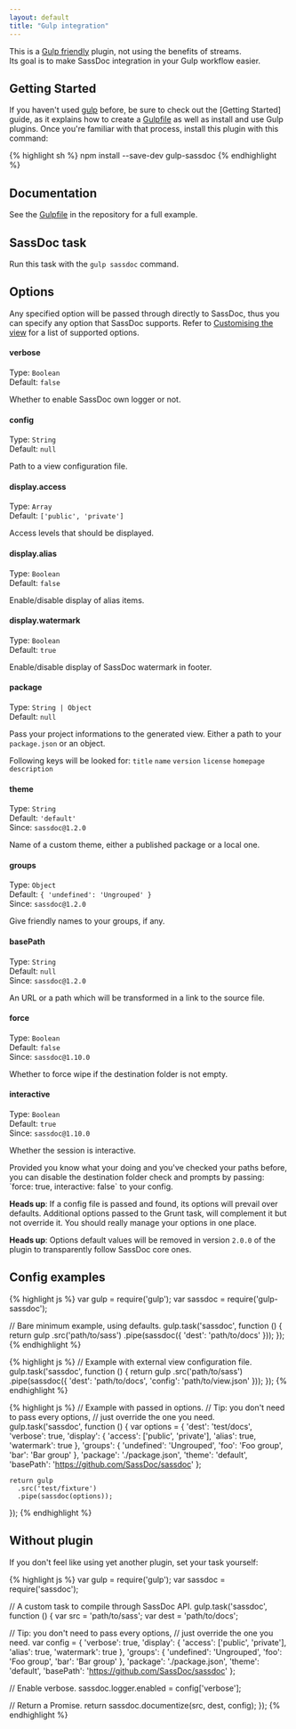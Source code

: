 ```yaml
---
layout: default
title: "Gulp integration"
---
```


This is a [Gulp friendly](https://github.com/gulpjs/gulp/blob/master/docs/writing-a-plugin/README.md#about-streams)
plugin, not using the benefits of streams.  
Its goal is to make SassDoc integration in your Gulp workflow easier.


## Getting Started

If you haven't used [gulp](http://gulpjs.com) before, be sure to check out the
[Getting Started] guide, as it explains how to create a
[Gulpfile](https://github.com/gulpjs/gulp/blob/master/docs/getting-started.md#getting-started)
as well as install and use Gulp plugins.
Once you're familiar with that process, install this plugin with this command:

{% highlight sh %}
npm install --save-dev gulp-sassdoc
{% endhighlight %}


## Documentation

See the [Gulpfile](https://github.com/sassdoc/gulp-sassdoc/blob/master/Gulpfile.js) in the repository for a full example.


## SassDoc task

Run this task with the `gulp sassdoc` command.


## Options

Any specified option will be passed through directly to SassDoc, thus you can
specify any option that SassDoc supports.
Refer to [Customising the view](/customising-the-view/) for a list of supported options.


#### verbose

Type: `Boolean`  
Default: `false`

Whether to enable SassDoc own logger or not.


#### config

Type: `String`  
Default: `null`

Path to a view configuration file.


#### display.access

Type: `Array`  
Default: `['public', 'private']`

Access levels that should be displayed.


#### display.alias

Type: `Boolean`  
Default: `false`

Enable/disable display of alias items.


#### display.watermark

Type: `Boolean`  
Default: `true`

Enable/disable display of SassDoc watermark in footer.


#### package

Type: `String | Object`  
Default: `null`

Pass your project informations to the generated view.
Either a path to your `package.json` or an object.

Following keys will be looked for:
`title`
`name`
`version`
`license`
`homepage`
`description`


#### theme


Type: `String`  
Default: `'default'`  
Since: `sassdoc@1.2.0`

Name of a custom theme, either a published package or a local one.


#### groups

Type: `Object`  
Default: `{ 'undefined': 'Ungrouped' }`  
Since: `sassdoc@1.2.0`

Give friendly names to your groups, if any.


#### basePath

Type: `String`  
Default: `null`  
Since: `sassdoc@1.2.0`

An URL or a path which will be transformed in a link to the source file.


#### force

Type: `Boolean`  
Default: `false`  
Since: `sassdoc@1.10.0`

Whether to force wipe if the destination folder is not empty.


#### interactive

Type: `Boolean`  
Default: `true`  
Since: `sassdoc@1.10.0`

Whether the session is interactive.


<p class="note note--info">
  Provided you know what your doing and you've checked your paths before,
  you can disable the destination folder check and prompts by passing:
  `force: true, interactive: false` to your config.
</p>

<p class="note note--info">
  <strong>Heads up</strong>: If a config file is passed
and found, its options will prevail over defaults. Additional options passed to
the Grunt task, will complement it but not override it.
You should really manage your options in one place.
</p>

<p class="note note--info">
  <strong>Heads up</strong>: Options default values will be removed in version
  <code>2.0.0</code> of the plugin to transparently follow SassDoc core ones.
</p>


## Config examples

{% highlight js %}
var gulp = require('gulp');
var sassdoc = require('gulp-sassdoc');

// Bare minimum example, using defaults.
gulp.task('sassdoc', function () {
  return gulp
    .src('path/to/sass')
    .pipe(sassdoc({
      'dest': 'path/to/docs'
    }));
});
{% endhighlight %}

{% highlight js %}
// Example with external view configuration file.
gulp.task('sassdoc', function () {
  return gulp
    .src('path/to/sass')
    .pipe(sassdoc({
      'dest': 'path/to/docs',
      'config': 'path/to/view.json'
    }));
});
{% endhighlight %}

{% highlight js %}
// Example with passed in options.
// Tip: you don't need to pass every options,
// just override the one you need.
gulp.task('sassdoc', function () {
  var options = {
      'dest': 'test/docs',
      'verbose': true,
      'display': {
        'access': ['public', 'private'],
        'alias': true,
        'watermark': true
      },
      'groups': {
        'undefined': 'Ungrouped',
        'foo': 'Foo group',
        'bar': 'Bar group'
      },
      'package': './package.json',
      'theme': 'default',
      'basePath': 'https://github.com/SassDoc/sassdoc'
    };

    return gulp
      .src('test/fixture')
      .pipe(sassdoc(options));
});
{% endhighlight %}

## Without plugin

If you don't feel like using yet another plugin, set your task yourself:

{% highlight js %}
var gulp = require('gulp');
var sassdoc = require('sassdoc');

// A custom task to compile through SassDoc API.
gulp.task('sassdoc', function () {
  var src = 'path/to/sass';
  var dest = 'path/to/docs';

  // Tip: you don't need to pass every options,
  // just override the one you need.
  var config = {
    'verbose': true,
    'display': {
      'access': ['public', 'private'],
      'alias': true,
      'watermark': true
    },
    'groups': {
      'undefined': 'Ungrouped',
      'foo': 'Foo group',
      'bar': 'Bar group'
    },
    'package': './package.json',
    'theme': 'default',
    'basePath': 'https://github.com/SassDoc/sassdoc'
  };

  // Enable verbose.
  sassdoc.logger.enabled = config['verbose'];

  // Return a Promise.
  return sassdoc.documentize(src, dest, config);
});
{% endhighlight %}
